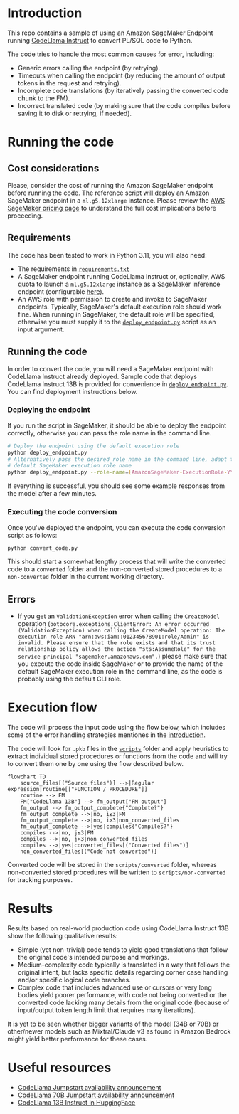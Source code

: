# Introduction

This repo contains a sample of using an Amazon SageMaker Endpoint running
[CodeLlama Instruct](https://aws.amazon.com/blogs/machine-learning/code-llama-code-generation-models-from-meta-are-now-available-via-amazon-sagemaker-jumpstart/)
to convert PL/SQL code to Python.

The code tries to handle the most common causes for error, including:

* Generic errors calling the endpoint (by retrying).
* Timeouts when calling the endpoint (by reducing the amount of output tokens in the request and retrying).
* Incomplete code translations (by iteratively passing the converted code chunk to the FM).
* Incorrect translated code (by making sure that the code compiles before saving it to disk or retrying, if needed).

# Running the code

## Cost considerations

Please, consider the cost of running the Amazon SageMaker endpoint before running the code. The reference script
[will deploy](#deploying-the-endpoint) an Amazon SageMaker endpoint in a `ml.g5.12xlarge` instance. Please review the 
[AWS SageMaker pricing page](https://aws.amazon.com/sagemaker/pricing/?p=pm&c=sm&z=4) to understand the
full cost implications before proceeding.

## Requirements

The code has been tested to work in Python 3.11, you will also need:

* The requirements in [`requirements.txt`](requirements.txt)
* A SageMaker endpoint running CodeLlama Instruct or, optionally, AWS quota to launch a `ml.g5.12xlarge` 
  instance as a SageMaker inference endpoint (configurable 
  [here](https://eu-west-1.console.aws.amazon.com/servicequotas/home/services/sagemaker/quotas/L-65C4BD00)).
* An AWS role with permission to create and invoke to SageMaker endpoints. Typically, SageMaker's default 
  execution role should work fine. When running in SageMaker, the default role will be specified, otherwise 
  you must supply it to the [`deploy_endpoint.py`](deploy_endpoint.py) script as an input argument.

## Running the code

In order to convert the code, you will need a SageMaker endpoint with CodeLlama Instruct already deployed.
Sample code that deploys CodeLlama Instruct 13B is provided for convenience in 
[`deploy_endpoint.py`](deploy_endpoint.py). You can find deployment instructions below.

### Deploying the endpoint

If you run the script in SageMaker, it should be able to deploy the endpoint correctly, otherwise you can 
pass the role name in the command line.

```bash
# Deploy the endpoint using the default execution role
python deploy_endpoint.py
# Alternatively pass the desired role name in the command line, adapt to your
# default SageMaker execution role name
python deploy_endpoint.py --role-name=[AmazonSageMaker-ExecutionRole-YYYYMMDDTHHMMSS]
```

If everything is successful, you should see some example responses from the model after a few minutes.

### Executing the code conversion

Once you've deployed the endpoint, you can execute the code conversion script as follows:

```bash
python convert_code.py
```

This should start a somewhat lengthy process that will write the converted code to a `converted`
folder and the non-converted stored procedures to a `non-converted` folder in the current working 
directory.

## Errors

* If you get an `ValidationException` error when calling the `CreateModel` operation 
  (`botocore.exceptions.ClientError: An error occurred (ValidationException) when calling the CreateModel operation: The execution role ARN "arn:aws:iam::012345678901:role/Admin" is invalid. Please ensure that the role exists and that its trust relationship policy allows the action "sts:AssumeRole" for the service principal "sagemaker.amazonaws.com".`)
  please make sure that you execute the code inside SageMaker or to provide the name of the default SageMaker
  execution role in the command line, as the code is probably using the default CLI role.

# Execution flow

The code will process the input code using the flow below, which includes some of the error handling
strategies mentiones in the [introduction](#introduction).

The code will look for `.pkb` files in the [`scripts`](scripts) folder and apply heuristics to extract
individual stored procedures or functions from the code and will try to convert them one by one using
the flow described below.

```mermaid
flowchart TD
    source_files[("Source files")] -->|Regular expression|routine[["FUNCTION / PROCEDURE"]]
    routine --> FM
    FM["CodeLlama 13B"] --> fm_output["FM output"]
    fm_output --> fm_output_complete{"Complete?"}
    fm_output_complete -->|no, i≤3|FM
    fm_output_complete -->|no, i>3|non_converted_files
    fm_output_complete -->|yes|compiles{"Compiles?"}
    compiles -->|no, j≤3|FM
    compiles -->|no, j>3|non_converted_files
    compiles -->|yes|converted_files[("Converted files")]
    non_converted_files[("Code not converted")]
```

Converted code will be stored in the `scripts/converted` folder, whereas non-converted stored procedures
will be written to `scripts/non-converted` for tracking purposes.

# Results

Results based on real-world production code using CodeLlama Instruct 13B show the following qualitative results:

* Simple (yet non-trivial) code tends to yield good translations that follow the original code's intended purpose
  and workings.
* Medium-complexity code typically is translated in a way that follows the original intent, but lacks specific
  details regarding corner case handling and/or specific logical code branches.
* Complex code that includes advanced use or cursors or very long bodies yield poorer performance, with code not
  being converted or the converted code lacking many details from the original code 
  (because of input/output token length limit that requires many iterations).

It is yet to be seen whether bigger variants of the model (34B or 70B) or other/newer models such as Mixtral/Claude v3
as found in Amazon Bedrock might yield better performance for these cases.

# Useful resources

* [CodeLlama Jumpstart availability announcement](https://aws.amazon.com/blogs/machine-learning/code-llama-code-generation-models-from-meta-are-now-available-via-amazon-sagemaker-jumpstart/)
* [CodeLlama 70B Jumpstart availability announcement](https://aws.amazon.com/blogs/machine-learning/code-llama-70b-is-now-available-in-amazon-sagemaker-jumpstart/)
* [CodeLlama 13B Instruct in HuggingFace](https://huggingface.co/codellama/CodeLlama-13b-Instruct-hf)
